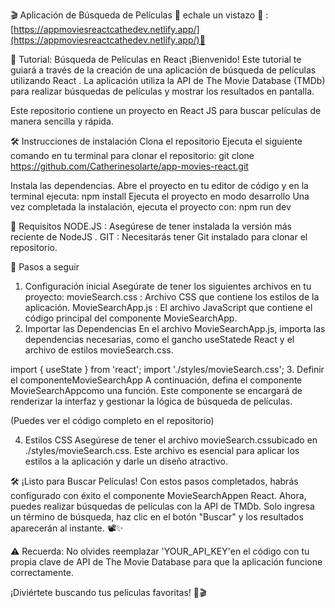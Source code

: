 🎬 Aplicación de Búsqueda de Películas 🎥 echale un vistazo 👀 : [https://appmoviesreactcathedev.netlify.app/](https://appmoviesreactcathedev.netlify.app/)🚀

🚀 Tutorial: Búsqueda de Películas en React
¡Bienvenido! Este tutorial te guiará a través de la creación de una aplicación de búsqueda de películas utilizando React . La aplicación utiliza la API de The Movie Database (TMDb) para realizar búsquedas de películas y mostrar los resultados en pantalla.

Este repositorio contiene un proyecto en React JS para buscar películas de manera sencilla y rápida.

🛠️ Instrucciones de instalación
Clona el repositorio
Ejecuta el siguiente comando en tu terminal para clonar el repositorio:
git clone https://github.com/Catherinesolarte/app-movies-react.git

Instala las dependencias.
Abre el proyecto en tu editor de código y en la terminal ejecuta:
npm install
Ejecuta el proyecto en modo desarrollo
Una vez completada la instalación, ejecuta el proyecto con:
npm run dev

📝 Requisitos
NODE.JS : Asegúrese de tener instalada la versión más reciente de NodeJS .
GIT : Necesitarás tener Git instalado para clonar el repositorio.

🔧 Pasos a seguir
1. Configuración inicial
Asegúrate de tener los siguientes archivos en tu proyecto:
movieSearch.css : Archivo CSS que contiene los estilos de la aplicación.
MovieSearchApp.js : El archivo JavaScript que contiene el código principal del componente MovieSearchApp.
2. Importar las Dependencias
En el archivo MovieSearchApp.js, importa las dependencias necesarias, como el gancho useStatede React y el archivo de estilos movieSearch.css.

import { useState } from 'react';
import './styles/movieSearch.css';
3. Definir el componenteMovieSearchApp
A continuación, defina el componente MovieSearchAppcomo una función. Este componente se encargará de renderizar la interfaz y gestionar la lógica de búsqueda de películas.

(Puedes ver el código completo en el repositorio)

4. Estilos CSS
Asegúrese de tener el archivo movieSearch.cssubicado en ./styles/movieSearch.css. Este archivo es esencial para aplicar los estilos a la aplicación y darle un diseño atractivo.

🛠️ ¡Listo para Buscar Películas!
Con estos pasos completados, habrás configurado con éxito el componente MovieSearchAppen React. Ahora, puedes realizar búsquedas de películas con la API de TMDb. Solo ingresa un término de búsqueda, haz clic en el botón "Buscar" y los resultados aparecerán al instante. 📽️✨

⚠️ Recuerda: No olvides reemplazar 'YOUR_API_KEY'en el código con tu propia clave de API de The Movie Database para que la aplicación funcione correctamente.

¡Diviértete buscando tus películas favoritas! 🍿🎬


